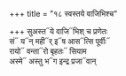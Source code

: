 +++
title = "१८ स्वस्तये वाजिभिश्च"

+++
सुअस्त᳓ये वाजि᳓भिश् च प्रणेतः  
सं᳓ य᳓न् मही᳓र् इ᳓ष आस᳓त्सि पूर्वीः᳓  
रायो᳓ वन्ता᳓रो बृहतः᳓ सियाम  
अस्मे᳓ अस्तु भ᳓ग इन्द्र प्रजा᳓वान्